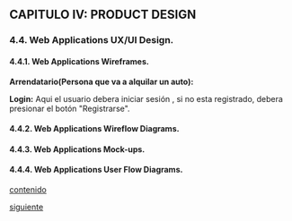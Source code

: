 ## CAPITULO IV: PRODUCT DESIGN

### 4.4. Web Applications UX/UI Design.

#### 4.4.1. Web Applications Wireframes.
**Arrendatario(Persona que va a alquilar un auto):**

**Login:** Aqui el usuario debera iniciar sesión , si no esta registrado, debera presionar el botón "Registrarse".

#### 4.4.2. Web Applications Wireflow Diagrams.
#### 4.4.3. Web Applications Mock-ups.
#### 4.4.4. Web Applications User Flow Diagrams.
[contenido](../contenido.md)

[siguiente](./4.5-web-application-prototyping.md)